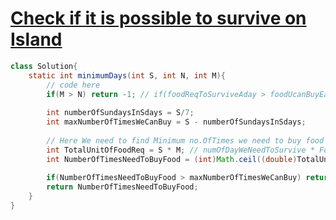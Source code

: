 # [Check if it is possible to survive on Island](https://practice.geeksforgeeks.org/problems/check-if-it-is-possible-to-survive-on-island4922/1)

```java
class Solution{
    static int minimumDays(int S, int N, int M){
        // code here
        if(M > N) return -1; // if(foodReqToSurviveAday > foodUcanBuyEachDay)
        
        int numberOfSundaysInSdays = S/7;
        int maxNumberOfTimesWeCanBuy = S - numberOfSundaysInSdays;
        
        // Here We need to find Minimum no.OfTimes we need to buy food
        int TotalUnitOfFoodReq = S * M; // numOfDayWeNeedToSurvive * FoodReqEachDay
        int NumberOfTimesNeedToBuyFood = (int)Math.ceil((double)TotalUnitOfFoodReq / (double) N);  // here N is amount of food I can buy each time
        
        if(NumberOfTimesNeedToBuyFood > maxNumberOfTimesWeCanBuy) return -1;
        return NumberOfTimesNeedToBuyFood;
    }
}
```